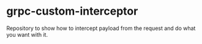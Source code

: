 # grpc-custom-interceptor
Repository to show how to intercept payload from the request and do what you want with it.

